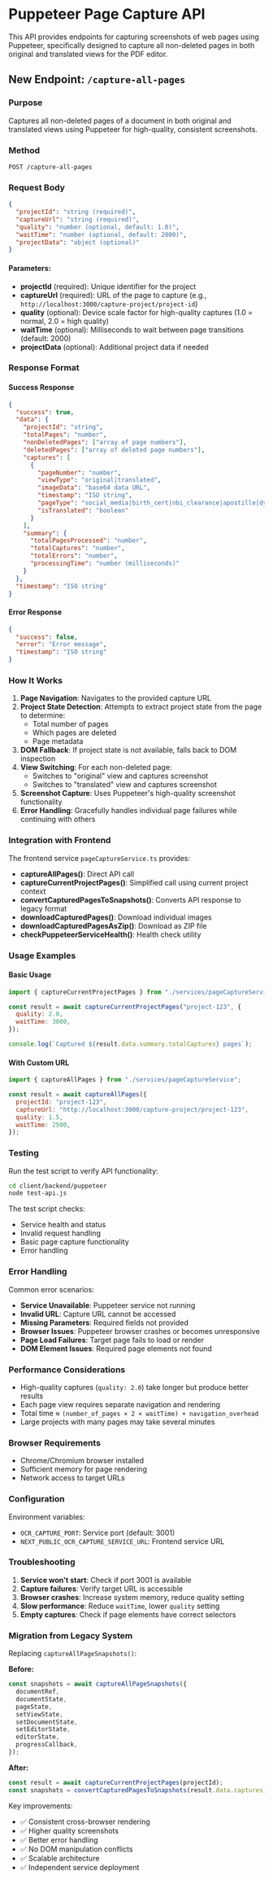 # Puppeteer Page Capture API

This API provides endpoints for capturing screenshots of web pages using Puppeteer, specifically designed to capture all non-deleted pages in both original and translated views for the PDF editor.

## New Endpoint: `/capture-all-pages`

### Purpose

Captures all non-deleted pages of a document in both original and translated views using Puppeteer for high-quality, consistent screenshots.

### Method

`POST /capture-all-pages`

### Request Body

```json
{
  "projectId": "string (required)",
  "captureUrl": "string (required)",
  "quality": "number (optional, default: 1.0)",
  "waitTime": "number (optional, default: 2000)",
  "projectData": "object (optional)"
}
```

#### Parameters:

- **projectId** (required): Unique identifier for the project
- **captureUrl** (required): URL of the page to capture (e.g., `http://localhost:3000/capture-project/project-id`)
- **quality** (optional): Device scale factor for high-quality captures (1.0 = normal, 2.0 = high quality)
- **waitTime** (optional): Milliseconds to wait between page transitions (default: 2000)
- **projectData** (optional): Additional project data if needed

### Response Format

#### Success Response

```json
{
  "success": true,
  "data": {
    "projectId": "string",
    "totalPages": "number",
    "nonDeletedPages": ["array of page numbers"],
    "deletedPages": ["array of deleted page numbers"],
    "captures": [
      {
        "pageNumber": "number",
        "viewType": "original|translated",
        "imageData": "base64 data URL",
        "timestamp": "ISO string",
        "pageType": "social_media|birth_cert|nbi_clearance|apostille|dynamic_content",
        "isTranslated": "boolean"
      }
    ],
    "summary": {
      "totalPagesProcessed": "number",
      "totalCaptures": "number",
      "totalErrors": "number",
      "processingTime": "number (milliseconds)"
    }
  },
  "timestamp": "ISO string"
}
```

#### Error Response

```json
{
  "success": false,
  "error": "Error message",
  "timestamp": "ISO string"
}
```

### How It Works

1. **Page Navigation**: Navigates to the provided capture URL
2. **Project State Detection**: Attempts to extract project state from the page to determine:
   - Total number of pages
   - Which pages are deleted
   - Page metadata
3. **DOM Fallback**: If project state is not available, falls back to DOM inspection
4. **View Switching**: For each non-deleted page:
   - Switches to "original" view and captures screenshot
   - Switches to "translated" view and captures screenshot
5. **Screenshot Capture**: Uses Puppeteer's high-quality screenshot functionality
6. **Error Handling**: Gracefully handles individual page failures while continuing with others

### Integration with Frontend

The frontend service `pageCaptureService.ts` provides:

- **captureAllPages()**: Direct API call
- **captureCurrentProjectPages()**: Simplified call using current project context
- **convertCapturedPagesToSnapshots()**: Converts API response to legacy format
- **downloadCapturedPages()**: Download individual images
- **downloadCapturedPagesAsZip()**: Download as ZIP file
- **checkPuppeteerServiceHealth()**: Health check utility

### Usage Examples

#### Basic Usage

```javascript
import { captureCurrentProjectPages } from "./services/pageCaptureService";

const result = await captureCurrentProjectPages("project-123", {
  quality: 2.0,
  waitTime: 3000,
});

console.log(`Captured ${result.data.summary.totalCaptures} pages`);
```

#### With Custom URL

```javascript
import { captureAllPages } from "./services/pageCaptureService";

const result = await captureAllPages({
  projectId: "project-123",
  captureUrl: "http://localhost:3000/capture-project/project-123",
  quality: 1.5,
  waitTime: 2500,
});
```

### Testing

Run the test script to verify API functionality:

```bash
cd client/backend/puppeteer
node test-api.js
```

The test script checks:

- Service health and status
- Invalid request handling
- Basic page capture functionality
- Error handling

### Error Handling

Common error scenarios:

- **Service Unavailable**: Puppeteer service not running
- **Invalid URL**: Capture URL cannot be accessed
- **Missing Parameters**: Required fields not provided
- **Browser Issues**: Puppeteer browser crashes or becomes unresponsive
- **Page Load Failures**: Target page fails to load or render
- **DOM Element Issues**: Required page elements not found

### Performance Considerations

- High-quality captures (`quality: 2.0`) take longer but produce better results
- Each page view requires separate navigation and rendering
- Total time ≈ `(number_of_pages × 2 × waitTime) + navigation_overhead`
- Large projects with many pages may take several minutes

### Browser Requirements

- Chrome/Chromium browser installed
- Sufficient memory for page rendering
- Network access to target URLs

### Configuration

Environment variables:

- `OCR_CAPTURE_PORT`: Service port (default: 3001)
- `NEXT_PUBLIC_OCR_CAPTURE_SERVICE_URL`: Frontend service URL

### Troubleshooting

1. **Service won't start**: Check if port 3001 is available
2. **Capture failures**: Verify target URL is accessible
3. **Browser crashes**: Increase system memory, reduce quality setting
4. **Slow performance**: Reduce `waitTime`, lower `quality` setting
5. **Empty captures**: Check if page elements have correct selectors

### Migration from Legacy System

Replacing `captureAllPageSnapshots()`:

**Before:**

```javascript
const snapshots = await captureAllPageSnapshots({
  documentRef,
  documentState,
  pageState,
  setViewState,
  setDocumentState,
  setEditorState,
  editorState,
  progressCallback,
});
```

**After:**

```javascript
const result = await captureCurrentProjectPages(projectId);
const snapshots = convertCapturedPagesToSnapshots(result.data.captures);
```

Key improvements:

- ✅ Consistent cross-browser rendering
- ✅ Higher quality screenshots
- ✅ Better error handling
- ✅ No DOM manipulation conflicts
- ✅ Scalable architecture
- ✅ Independent service deployment
